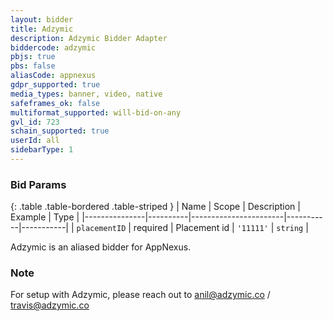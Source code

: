 ```yaml
---
layout: bidder
title: Adzymic
description: Adzymic Bidder Adapter
biddercode: adzymic
pbjs: true
pbs: false
aliasCode: appnexus
gdpr_supported: true
media_types: banner, video, native
safeframes_ok: false
multiformat_supported: will-bid-on-any
gvl_id: 723
schain_supported: true
userId: all
sidebarType: 1
---
```

### Bid Params

{: .table .table-bordered .table-striped }
| Name          | Scope    | Description           | Example   | Type      |
|---------------|----------|-----------------------|-----------|-----------|
| `placementID` | required | Placement id          | `'11111'` | `string`  |

Adzymic is an aliased bidder for AppNexus.

### Note

For setup with Adzymic, please reach out to [anil@adzymic.co](mailto:anil@adzymic.co) / [travis@adzymic.co](mailto:travis@adzymic.co)
